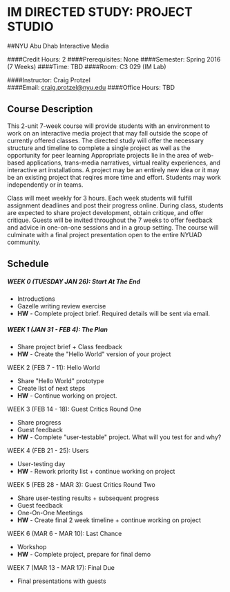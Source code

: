 IM DIRECTED STUDY: PROJECT STUDIO
=================================

##NYU Abu Dhab Interactive Media

####Credit Hours: 2
####Prerequisites: None
####Semester: Spring 2016 (7 Weeks)
####Time: TBD
####Room: C3 029 (IM Lab)

####Instructor: Craig Protzel  
####Email: craig.protzel@nyu.edu
####Office Hours: TBD 

Course Description
------------------

This 2-unit 7-week course will provide students with an environment to work on an interactive media project that may fall outside the scope of currently offered classes. The directed study will offer the necessary structure and timeline to complete a single project as well as the opportunity for peer learning Appropriate projects lie in the area of web-based applications, trans-media narratives, virtual reality experiences, and interactive art installations. A project may be an entirely new idea or it may be an existing project that reqires more time and effort. Students may work independently or in teams.

Class will meet weekly for 3 hours. Each week students will fulfill assignment deadlines and post their progress online. During class, students are expected to share project development, obtain critique, and offer critique. Guests will be invited throughout the 7 weeks to offer feedback and advice in one-on-one sessions and in a group setting. The course will culminate with a final project presentation open to the entire NYUAD community.



Schedule
--------

##### WEEK 0 (TUESDAY JAN 26): Start At The End 
* Introductions
* Gazelle writing review exercise
* **HW** - Complete project brief. Required details will be sent via email.

##### WEEK 1 (JAN 31 - FEB 4): The Plan
* Share project brief + Class feedback
* **HW** - Create the "Hello World" version of your project

WEEK 2 (FEB 7 - 11): Hello World
* Share "Hello World" prototype
* Create list of next steps
* **HW** - Continue working on project. 

WEEK 3 (FEB 14 - 18): Guest Critics Round One
* Share progress
* Guest feedback
* **HW** - Complete "user-testable" project. What will you test for and why?

WEEK 4 (FEB 21 - 25): Users 
* User-testing day
* **HW** - Rework priority list + continue working on project

WEEK 5 (FEB 28 - MAR 3): Guest Critics Round Two 
* Share user-testing results + subsequent progress
* Guest feedback
* One-On-One Meetings
* **HW** - Create final 2 week timeline + continue working on project

WEEK 6 (MAR 6 - MAR 10): Last Chance
* Workshop
* **HW** - Complete project, prepare for final demo

WEEK 7 (MAR 13 - MAR 17): Final Due
* Final presentations with guests

